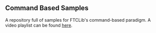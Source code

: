 ## Command Based Samples

A repository full of samples for FTCLib's command-based paradigm.
A video playlist can be found [here](https://www.youtube.com/playlist?list=PLJrNzZJylH879HIxHo84qOfBH987pbyXo).
